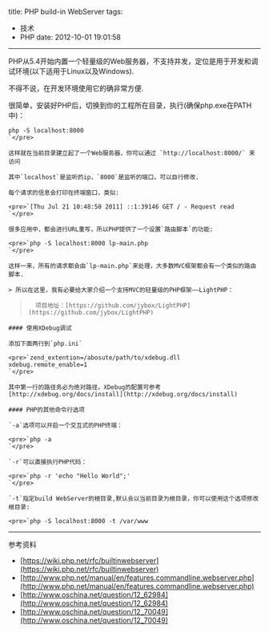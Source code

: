title: PHP build-in WebServer
tags:
  - 技术
  - PHP
date: 2012-10-01 19:01:58
---

PHP从5.4开始内置一个轻量级的Web服务器，不支持并发，定位是用于开发和调试环境(以下适用于Linux以及Windows).

不得不说，在开发环境使用它的确非常方便.

很简单，安装好PHP后，切换到你的工程所在目录，执行(确保php.exe在PATH中)：

    php -S localhost:8000
    `</pre>

    这样就在当前目录建立起了一个Web服务器，你可以通过 `http://localhost:8000/` 来访问

    其中`localhost`是监听的ip，`8000`是监听的端口，可以自行修改.

    每个请求的信息会打印在终端窗口，类似:

    <pre>`[Thu Jul 21 10:48:50 2011] ::1:39146 GET / - Request read
    `</pre>

    很多应用中，都会进行URL重写，所以PHP提供了一个设置`路由脚本`的功能:

    <pre>`php -S localhost:8000 lp-main.php
    `</pre>

    这样一来，所有的请求都会由`lp-main.php`来处理，大多数MVC框架都会有一个类似的路由脚本.

    > 所以在这里，我有必要给大家介绍一个支持MVC的轻量级的PHP框架——LightPHP：
> 
>       项目地址：[https://github.com/jybox/LightPHP](https://github.com/jybox/LightPHP)

    #### 使用XDebug调试

    添加下面两行到`php.ini`

    <pre>`zend_extention=/abosute/path/to/xdebug.dll 
    xdebug.remote_enable=1
    `</pre>

    其中第一行的路径务必为绝对路径，XDebug的配置可参考 [http://xdebug.org/docs/install](http://xdebug.org/docs/install)

    #### PHP的其他命令行选项

    `-a`选项可以开启一个交互式的PHP终端：

    <pre>`php -a
    `</pre>

    `-r`可以直接执行PHP代码：

    <pre>`php -r 'echo "Hello World";'
    `</pre>

    `-t`指定build WebServer的根目录,默认会以当前目录为根目录，你可以使用这个选项修改根目录:

    <pre>`php -S localhost:8000 -t /var/www

* * *

参考资料

*   [https://wiki.php.net/rfc/builtinwebserver](https://wiki.php.net/rfc/builtinwebserver)
*   [http://www.php.net/manual/en/features.commandline.webserver.php](http://www.php.net/manual/en/features.commandline.webserver.php)
*   [http://www.oschina.net/question/12_62984](http://www.oschina.net/question/12_62984)
*   [http://www.oschina.net/question/12_70049](http://www.oschina.net/question/12_70049)